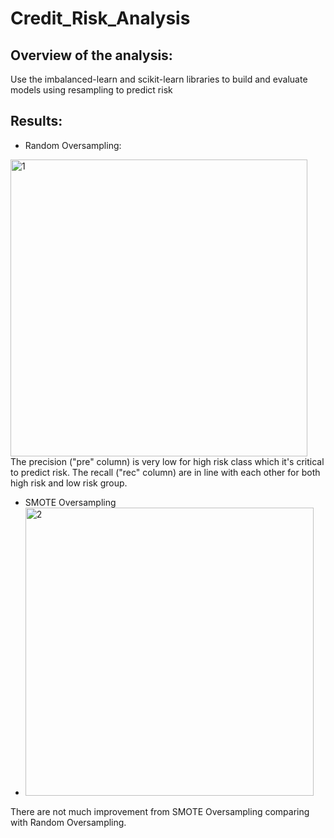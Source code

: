 # Credit_Risk_Analysis
## Overview of the analysis: 
Use the imbalanced-learn and scikit-learn libraries to build and evaluate models using resampling to predict risk
## Results:
- Random Oversampling:
<img width="475" alt="1" src="https://user-images.githubusercontent.com/19679507/123583275-2e7ce200-d794-11eb-8425-00ed952d94ee.png">
The precision ("pre" column) is very low for high risk class which it's critical to predict risk. The recall ("rec" column) are in line with each other for both high risk and low risk group.

- SMOTE Oversampling
- <img width="461" alt="2" src="https://user-images.githubusercontent.com/19679507/123584227-d515b280-d795-11eb-860d-3d53875a3dd6.png">
There are not much improvement from SMOTE Oversampling comparing with Random Oversampling.

